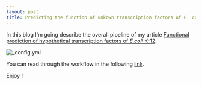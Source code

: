 ```yaml
---
layout: post
title: Predicting the function of unkown transcription factors of E. coli K-12, behind the article 
---
```


In this blog I'm going describe the overall pipeline of my article [Functional prediction of hypothetical transcription factors of *E.coli* K-12](https://www.sciencedirect.com/science/article/pii/S2001037017301083).

![_config.yml]({{_site.baseurl_}}/images/Graphical_abstract_post_arti.png)


You can read through the workflow in the following [link](http://nbviewer.jupyter.org/github/eflobau/eflobau.github.io/blob/master/notebooks/260818-PCA-tSNE-SpectralClustering-EFB-publish-v2.ipynb).



Enjoy ! 

